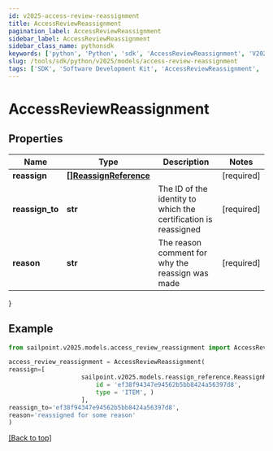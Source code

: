 ```yaml
---
id: v2025-access-review-reassignment
title: AccessReviewReassignment
pagination_label: AccessReviewReassignment
sidebar_label: AccessReviewReassignment
sidebar_class_name: pythonsdk
keywords: ['python', 'Python', 'sdk', 'AccessReviewReassignment', 'V2025AccessReviewReassignment'] 
slug: /tools/sdk/python/v2025/models/access-review-reassignment
tags: ['SDK', 'Software Development Kit', 'AccessReviewReassignment', 'V2025AccessReviewReassignment']
---
```


# AccessReviewReassignment


## Properties

Name | Type | Description | Notes
------------ | ------------- | ------------- | -------------
**reassign** | [**[]ReassignReference**](reassign-reference) |  | [required]
**reassign_to** | **str** | The ID of the identity to which the certification is reassigned | [required]
**reason** | **str** | The reason comment for why the reassign was made | [required]
}

## Example

```python
from sailpoint.v2025.models.access_review_reassignment import AccessReviewReassignment

access_review_reassignment = AccessReviewReassignment(
reassign=[
                    sailpoint.v2025.models.reassign_reference.ReassignReference(
                        id = 'ef38f94347e94562b5bb8424a56397d8', 
                        type = 'ITEM', )
                    ],
reassign_to='ef38f94347e94562b5bb8424a56397d8',
reason='reassigned for some reason'
)

```
[[Back to top]](#) 

